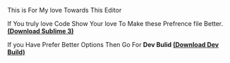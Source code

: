 <html>
<head>
	<meta charset="UTF-8">
	<title></title>
</head>
<body>
<p>
	This is For My love Towards This Editor
</p>
<p>
	If You truly love Code Show Your love To Make these
	Prefrence file Better. <b><a href="www.sublimetext.com/3">(Download Sublime 3)</a></b>
</p>
<p>
	If you Have Prefer Better Options Then Go For <b>Dev Bulid <a href="http://www.sublimetext.com/3dev">(Download Dev Build)</a></b>
</p>

</body>
</html>
